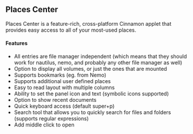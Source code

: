 Places Center
-------------

Places Center is a feature-rich, cross-platform Cinnamon applet that provides easy access to all of your most-used places.

#### Features
* All entries are file manager independent (which means that they should work for nautilus, nemo, and probably any other file manager as well)
* Option to display all volumes, or just the ones that are mounted
* Supports bookmarks (eg. from Nemo)
* Supports additional user defined places
* Easy to read layout with multiple columns
* Ability to set the panel icon and text (symbolic icons supported)
* Option to show recent documents
* Quick keyboard access (default super+p)
* Search tool that allows you to quickly search for files and folders (supports regular expressions)
* Add middle click to open

